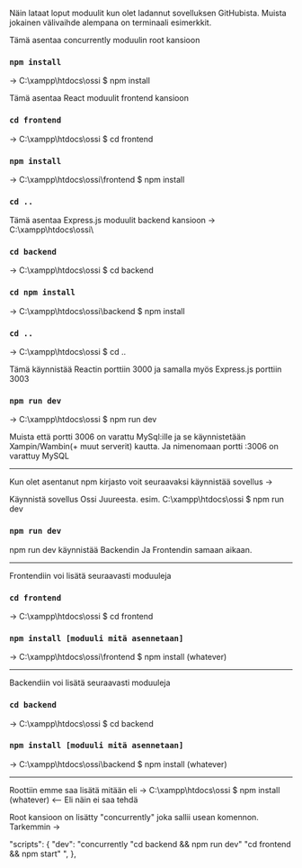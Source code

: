Näin lataat loput moduulit kun olet ladannut sovelluksen GitHubista. Muista jokainen välivaihde alempana on terminaali esimerkkit.


Tämä asentaa concurrently moduulin root kansioon
### `npm install`
-> C:\xampp\htdocs\ossi $ npm install



Tämä asentaa React moduulit frontend kansioon
### `cd frontend`
-> C:\xampp\htdocs\ossi $ cd frontend
### `npm install`
-> C:\xampp\htdocs\ossi\frontend $ npm install


### `cd ..`

Tämä asentaa Express.js moduulit backend kansioon
-> C:\xampp\htdocs\ossi\
### `cd backend`
-> C:\xampp\htdocs\ossi $ cd backend
### `cd npm install`
-> C:\xampp\htdocs\ossi\backend $ npm install

### `cd ..`
-> C:\xampp\htdocs\ossi $ cd ..

Tämä käynnistää Reactin porttiin 3000 ja samalla myös Express.js porttiin 3003
### `npm run dev`
-> C:\xampp\htdocs\ossi $ npm run dev


Muista että portti 3006 on varattu MySql:ille ja se käynnistetään Xampin/Wambin(+ muut serverit) kautta. 
Ja nimenomaan portti :3006 on varattuy MySQL
___________________________________________________________________________________________________________________________________________________________________________________
Kun olet asentanut npm kirjasto voit seuraavaksi käynnistää sovellus ->

Käynnistä sovellus Ossi Juureesta. esim.  C:\xampp\htdocs\ossi $ npm run dev

### `npm run dev`

npm run dev käynnistää Backendin Ja Frontendin samaan aikaan.

___________________________________________________________________________________________________________________________________________________________________________________

Frontendiin voi lisätä seuraavasti moduuleja 
### `cd frontend`
-> C:\xampp\htdocs\ossi $ cd frontend

### `npm install [moduuli mitä asennetaan]`
-> C:\xampp\htdocs\ossi\frontend $ npm install (whatever)



___________________________________________________________________________________________________________________________________________________________________________________

Backendiin voi lisätä seuraavasti moduuleja 
### `cd backend`
-> C:\xampp\htdocs\ossi $ cd backend

### `npm install [moduuli mitä asennetaan]`
-> C:\xampp\htdocs\ossi\backend $ npm install (whatever)


___________________________________________________________________________________________________________________________________________________________________________________


Roottiin emme saa lisätä mitään eli 
-> C:\xampp\htdocs\ossi $ npm install (whatever) <-- Eli näin ei saa tehdä

Root kansioon on lisätty "concurrently" joka sallii usean komennon.
Tarkemmin ->  

"scripts": {
    "dev": "concurrently \"cd backend && npm run dev\" \"cd frontend && npm start\" ",
  },
